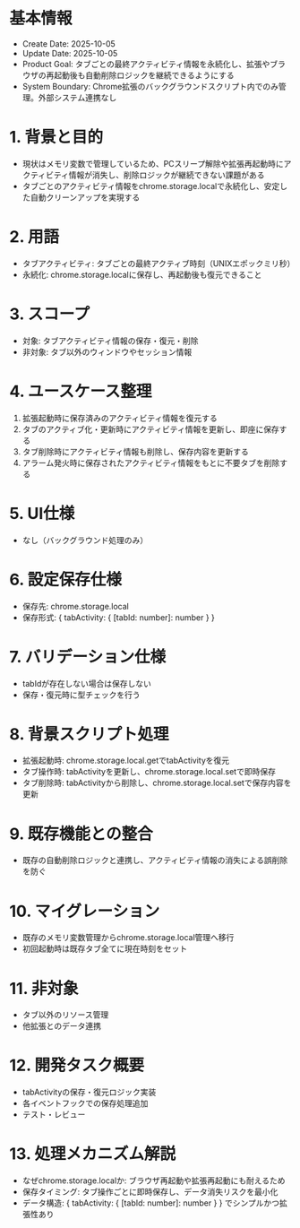# 基本情報
- Create Date: 2025-10-05
- Update Date: 2025-10-05
- Product Goal: タブごとの最終アクティビティ情報を永続化し、拡張やブラウザの再起動後も自動削除ロジックを継続できるようにする
- System Boundary: Chrome拡張のバックグラウンドスクリプト内でのみ管理。外部システム連携なし

# 1. 背景と目的
- 現状はメモリ変数で管理しているため、PCスリープ解除や拡張再起動時にアクティビティ情報が消失し、削除ロジックが継続できない課題がある
- タブごとのアクティビティ情報をchrome.storage.localで永続化し、安定した自動クリーンアップを実現する

# 2. 用語
- タブアクティビティ: タブごとの最終アクティブ時刻（UNIXエポックミリ秒）
- 永続化: chrome.storage.localに保存し、再起動後も復元できること

# 3. スコープ
- 対象: タブアクティビティ情報の保存・復元・削除
- 非対象: タブ以外のウィンドウやセッション情報

# 4. ユースケース整理
1. 拡張起動時に保存済みのアクティビティ情報を復元する
2. タブのアクティブ化・更新時にアクティビティ情報を更新し、即座に保存する
3. タブ削除時にアクティビティ情報も削除し、保存内容を更新する
4. アラーム発火時に保存されたアクティビティ情報をもとに不要タブを削除する

# 5. UI仕様
- なし（バックグラウンド処理のみ）

# 6. 設定保存仕様
- 保存先: chrome.storage.local
- 保存形式: { tabActivity: { [tabId: number]: number } }

# 7. バリデーション仕様
- tabIdが存在しない場合は保存しない
- 保存・復元時に型チェックを行う

# 8. 背景スクリプト処理
- 拡張起動時: chrome.storage.local.getでtabActivityを復元
- タブ操作時: tabActivityを更新し、chrome.storage.local.setで即時保存
- タブ削除時: tabActivityから削除し、chrome.storage.local.setで保存内容を更新

# 9. 既存機能との整合
- 既存の自動削除ロジックと連携し、アクティビティ情報の消失による誤削除を防ぐ

# 10. マイグレーション
- 既存のメモリ変数管理からchrome.storage.local管理へ移行
- 初回起動時は既存タブ全てに現在時刻をセット

# 11. 非対象
- タブ以外のリソース管理
- 他拡張とのデータ連携

# 12. 開発タスク概要
- tabActivityの保存・復元ロジック実装
- 各イベントフックでの保存処理追加
- テスト・レビュー

# 13. 処理メカニズム解説
- なぜchrome.storage.localか: ブラウザ再起動や拡張再起動にも耐えるため
- 保存タイミング: タブ操作ごとに即時保存し、データ消失リスクを最小化
- データ構造: { tabActivity: { [tabId: number]: number } } でシンプルかつ拡張性あり
